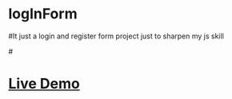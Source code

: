 # logInForm

#It just a login and register form project just to sharpen my js skill

#<h1><a href="https://registerloginwebsite.netlify.app/">Live Demo</a></h1>
